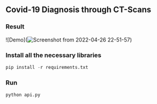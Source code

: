 ## Covid-19 Diagnosis through CT-Scans

### Result

![Demo](![Screenshot from 2022-04-26 22-51-57](https://user-images.githubusercontent.com/55826870/165373145-ba7baddb-f63c-4893-bc4b-906d227d377c.png))

### Install all the necessary libraries
```python
pip install -r requirements.txt
```

### Run
```python
python api.py
```
